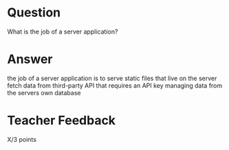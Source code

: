 # Question

What is the job of a server application?

# Answer
the job of a server application is to serve static files that live on the server
fetch data from third-party API that requires an API key
managing data from the servers own database

# Teacher Feedback

X/3 points